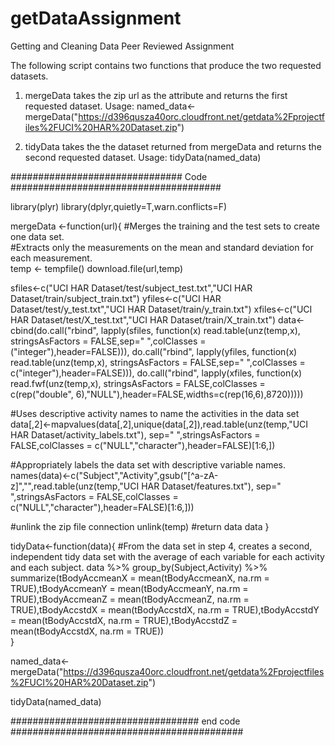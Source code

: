 # getDataAssignment
Getting and Cleaning Data Peer Reviewed Assignment

The following script contains two functions that produce the two requested datasets.

1. mergeData takes the zip url as the attribute and returns the first requested dataset. Usage: named_data<-mergeData("https://d396qusza40orc.cloudfront.net/getdata%2Fprojectfiles%2FUCI%20HAR%20Dataset.zip")

2. tidyData takes the the dataset returned from mergeData and returns the second requested dataset. Usage: 
tidyData(named_data)

############################### Code ######################################

library(plyr)
library(dplyr,quietly=T,warn.conflicts=F)

mergeData <-function(url){
  #Merges the training and the test sets to create one data set.  
  #Extracts only the measurements on the mean and standard deviation for each measurement.  
  temp <- tempfile()
  download.file(url,temp)
  
  sfiles<-c("UCI HAR Dataset/test/subject_test.txt","UCI HAR Dataset/train/subject_train.txt")
  yfiles<-c("UCI HAR Dataset/test/y_test.txt","UCI HAR Dataset/train/y_train.txt")
  xfiles<-c("UCI HAR Dataset/test/X_test.txt","UCI HAR Dataset/train/X_train.txt")
  data<-cbind(do.call("rbind", lapply(sfiles, function(x) read.table(unz(temp,x), stringsAsFactors = FALSE,sep=" ",colClasses = ("integer"),header=FALSE))),
              do.call("rbind", lapply(yfiles, function(x) read.table(unz(temp,x), stringsAsFactors = FALSE,sep=" ",colClasses = c("integer"),header=FALSE))),
              do.call("rbind", lapply(xfiles, function(x) read.fwf(unz(temp,x), stringsAsFactors = FALSE,colClasses = c(rep("double", 6),"NULL"),header=FALSE,widths=c(rep(16,6),8720)))))
  
  #Uses descriptive activity names to name the activities in the data set    
  data[,2]<-mapvalues(data[,2],unique(data[,2]),read.table(unz(temp,"UCI HAR Dataset/activity_labels.txt"), sep=" ",stringsAsFactors = FALSE,colClasses = c("NULL","character"),header=FALSE)[1:6,])
  
  #Appropriately labels the data set with descriptive variable names.
  names(data)<-c("Subject","Activity",gsub("[^a-zA-z]","",read.table(unz(temp,"UCI HAR Dataset/features.txt"), sep=" ",stringsAsFactors = FALSE,colClasses = c("NULL","character"),header=FALSE)[1:6,]))
  
  #unlink the zip file connection
  unlink(temp)
  #return data
  data
}

tidyData<-function(data){
  #From the data set in step 4, creates a second, independent tidy data set with the average of each variable for each activity and each subject.
  data %>%
    group_by(Subject,Activity) %>% 
    summarize(tBodyAccmeanX = mean(tBodyAccmeanX, na.rm = TRUE),tBodyAccmeanY = mean(tBodyAccmeanY, na.rm = TRUE),tBodyAccmeanZ = mean(tBodyAccmeanZ, na.rm = TRUE),tBodyAccstdX = mean(tBodyAccstdX, na.rm = TRUE),tBodyAccstdY = mean(tBodyAccstdX, na.rm = TRUE),tBodyAccstdZ = mean(tBodyAccstdX, na.rm = TRUE))  
}


named_data<-mergeData("https://d396qusza40orc.cloudfront.net/getdata%2Fprojectfiles%2FUCI%20HAR%20Dataset.zip")

tidyData(named_data)

################################## end code ##########################################
